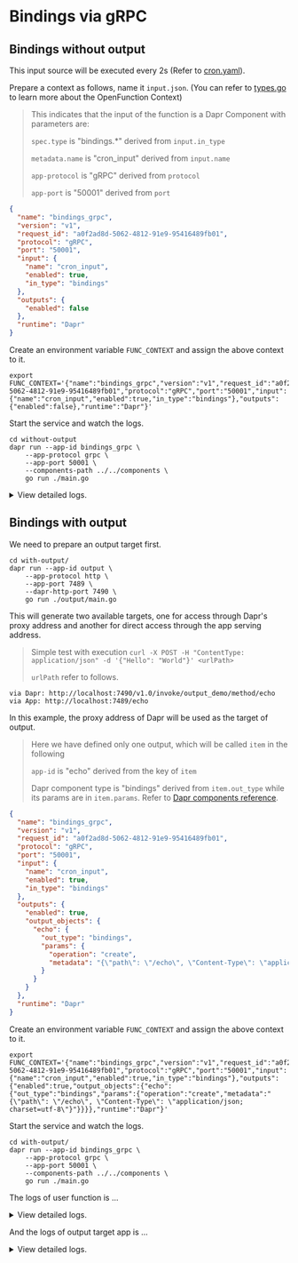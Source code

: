 # Bindings via gRPC

## Bindings without output

This input source will be executed every 2s (Refer to [cron.yaml](../config/cron.yaml)).

Prepare a context as follows, name it `input.json`. (You can refer to [types.go](../../openfunction-context/types.go) to learn more about the OpenFunction Context)

>This indicates that the input of the function is a Dapr  Component with parameters are:
>
>`spec.type` is "bindings.*" derived from `input.in_type`
>
>`metadata.name` is "cron_input" derived from `input.name`
>
>`app-protocol` is "gRPC" derived from `protocol`
>
>`app-port` is "50001" derived from `port`

```json
{
  "name": "bindings_grpc",
  "version": "v1",
  "request_id": "a0f2ad8d-5062-4812-91e9-95416489fb01",
  "protocol": "gRPC",
  "port": "50001",
  "input": {
    "name": "cron_input",
    "enabled": true,
    "in_type": "bindings"
  },
  "outputs": {
    "enabled": false
  },
  "runtime": "Dapr"
}
```

Create an environment variable `FUNC_CONTEXT` and assign the above context to it.

```shell
export FUNC_CONTEXT='{"name":"bindings_grpc","version":"v1","request_id":"a0f2ad8d-5062-4812-91e9-95416489fb01","protocol":"gRPC","port":"50001","input":{"name":"cron_input","enabled":true,"in_type":"bindings"},"outputs":{"enabled":false},"runtime":"Dapr"}'
```

Start the service and watch the logs.

```shell
cd without-output
dapr run --app-id bindings_grpc \
    --app-protocol grpc \
    --app-port 50001 \
    --components-path ../../components \
    go run ./main.go
```

<details>
<summary>View detailed logs.</summary>


```shell
ℹ️  Starting Dapr with id bindings_grpc. HTTP Port: 43033. gRPC Port: 40267

ℹ️  Updating metadata for app command: go run ./main.go
✅  You're up and running! Both Dapr and your app logs will appear here.

== APP == 2021/06/08 15:43:57 Function serving grpc: listening on port 50001

== APP == 2021/06/08 15:43:59 binding - Data:, Meta:map[readTimeUTC:2021-06-08 07:43:59.000370265 +0000 UTC timeZone:Local]

== APP == 2021/06/08 15:44:01 binding - Data:, Meta:map[readTimeUTC:2021-06-08 07:44:01.000641439 +0000 UTC timeZone:Local]

== APP == 2021/06/08 15:44:03 binding - Data:, Meta:map[readTimeUTC:2021-06-08 07:44:03.000191332 +0000 UTC timeZone:Local]
```

</details>

## Bindings with output

We need to prepare an output target first.

```shell
cd with-output/
dapr run --app-id output \
    --app-protocol http \
    --app-port 7489 \
    --dapr-http-port 7490 \
    go run ./output/main.go
```

This will generate two available targets, one for access through Dapr's proxy address and another for direct access through the app serving address.

> Simple test with execution `curl -X POST -H "ContentType: application/json" -d '{"Hello": "World"}' <urlPath>`
>
> `urlPath` refer to follows.

```
via Dapr: http://localhost:7490/v1.0/invoke/output_demo/method/echo
via App: http://localhost:7489/echo
```

In this example, the proxy address of Dapr will be used as the target of output.

>Here we have defined only one output, which will be called `item` in the following
>
>`app-id` is "echo" derived from the key of `item`
>
>Dapr component type is "bindings" derived from `item.out_type` while its params are in `item.params`. Refer to [Dapr components reference](https://docs.dapr.io/reference/components-reference/).

```json
{
  "name": "bindings_grpc",
  "version": "v1",
  "request_id": "a0f2ad8d-5062-4812-91e9-95416489fb01",
  "protocol": "gRPC",
  "port": "50001",
  "input": {
    "name": "cron_input",
    "enabled": true,
    "in_type": "bindings"
  },
  "outputs": {
    "enabled": true,
    "output_objects": {
      "echo": {
        "out_type": "bindings",
        "params": {
          "operation": "create",
          "metadata": "{\"path\": \"/echo\", \"Content-Type\": \"application/json; charset=utf-8\"}"
        }
      }
    }
  },
  "runtime": "Dapr"
}
```

Create an environment variable `FUNC_CONTEXT` and assign the above context to it.

```shell
export FUNC_CONTEXT='{"name":"bindings_grpc","version":"v1","request_id":"a0f2ad8d-5062-4812-91e9-95416489fb01","protocol":"gRPC","port":"50001","input":{"name":"cron_input","enabled":true,"in_type":"bindings"},"outputs":{"enabled":true,"output_objects":{"echo":{"out_type":"bindings","params":{"operation":"create","metadata":"{\"path\": \"/echo\", \"Content-Type\": \"application/json; charset=utf-8\"}"}}}},"runtime":"Dapr"}'
```

Start the service and watch the logs.

```shell
cd with-output/
dapr run --app-id bindings_grpc \
    --app-protocol grpc \
    --app-port 50001 \
    --components-path ../../components \
    go run ./main.go
```

The logs of user function is ...

<details>
<summary>View detailed logs.</summary>

```shell
ℹ️  Starting Dapr with id serving_function. HTTP Port: 45509. gRPC Port: 3500

== APP == 2021/06/08 15:50:35 binding - Data:, Meta:map[readTimeUTC:2021-06-08 07:50:35.00100504 +0000 UTC timeZone:Local]

== APP == 2021/06/08 15:50:37 binding - Data:, Meta:map[readTimeUTC:2021-06-08 07:50:37.000098005 +0000 UTC timeZone:Local]
```

</details>

And the logs of output target app is ...

<details>
<summary>View detailed logs.</summary>

```shell
ℹ️  Starting Dapr with id output_demo. HTTP Port: 7490. gRPC Port: 43973

ℹ️  Updating metadata for app command: go run ../outputs/main.go
✅  You're up and running! Both Dapr and your app logs will appear here.

== APP == 2021/06/08 15:50:35 Receive a message:

== APP == 2021/06/08 15:50:35 Hello

== APP == 2021/06/08 15:50:37 Receive a message:

== APP == 2021/06/08 15:50:37 Hello
```

</details>
